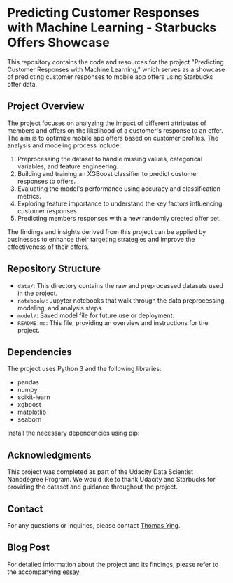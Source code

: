 # Predicting Customer Responses with Machine Learning - Starbucks Offers Showcase

This repository contains the code and resources for the project "Predicting Customer Responses with Machine Learning," which serves as a showcase of predicting customer responses to mobile app offers using Starbucks offer data.

## Project Overview

The project focuses on analyzing the impact of different attributes of members and offers on the likelihood of a customer's response to an offer. The aim is to optimize mobile app offers based on customer profiles. The analysis and modeling process include:

1. Preprocessing the dataset to handle missing values, categorical variables, and feature engineering.
2. Building and training an XGBoost classifier to predict customer responses to offers.
3. Evaluating the model's performance using accuracy and classification metrics.
4. Exploring feature importance to understand the key factors influencing customer responses.
5. Predicting members responses with a new randomly created offer set.

The findings and insights derived from this project can be applied by businesses to enhance their targeting strategies and improve the effectiveness of their offers.

## Repository Structure

- `data/`: This directory contains the raw and preprocessed datasets used in the project.
- `notebook/`: Jupyter notebooks that walk through the data preprocessing, modeling, and analysis steps.
- `model/`: Saved model file for future use or deployment.
- `README.md`: This file, providing an overview and instructions for the project.

## Dependencies

The project uses Python 3 and the following libraries:
- pandas
- numpy
- scikit-learn
- xgboost
- matplotlib
- seaborn

Install the necessary dependencies using pip:


## Acknowledgments

This project was completed as part of the Udacity Data Scientist Nanodegree Program. We would like to thank Udacity and Starbucks for providing the dataset and guidance throughout the project.

## Contact

For any questions or inquiries, please contact [Thomas Ying](mailto:thomashei0828@gmail.com).

## Blog Post

For detailed information about the project and its findings, please refer to the accompanying [essay]([https://medium.com/@thomashei0828/predicting-customer-responses-with-machine-learning-starbucks-offers-as-showcase-fe9016fa19d3])
